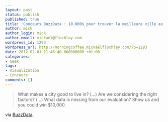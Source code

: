 ```yaml
---
layout: post
status: publish
published: true
title: 'Concours BuzzData : 10.000$ pour trouver la meilleure ville au monde'
author: mick
author_login: mick
author_email: mickael@flochlay.com
wordpress_id: 1293
wordpress_url: http://morningcoffee.mickaelflochlay.com/?p=1293
date: 2012-02-01 21:46:40.000000000 +01:00
categories:
- Geek
tags:
- Visualization
- Concours
comments: []
---
```

<blockquote>What makes a city good to live in? (...) Are we considering the right factors? (...) What data is missing from our evaluation? Show us and you could win $10,000.</blockquote>
via <a href="http://buzzdata.com/best-city-contest">BuzzData</a>.
